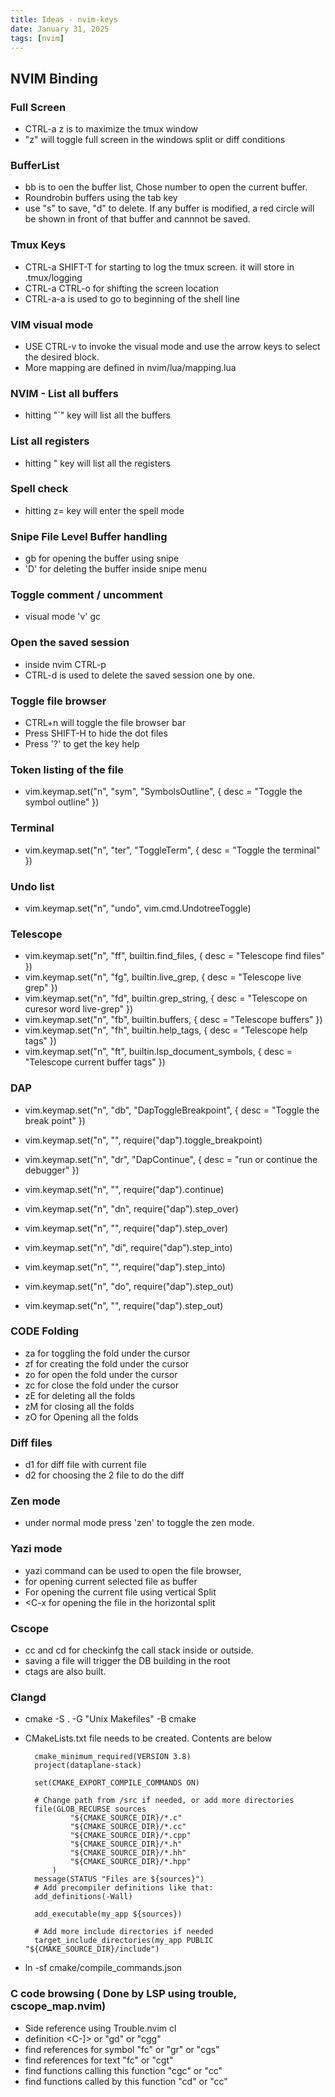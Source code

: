 ```yaml
---
title: Ideas - nvim-keys
date: January 31, 2025
tags: [nvim]
---
```


## NVIM Binding

### Full Screen  

- CTRL-a z is to maximize the tmux window 
- "<leader>z" will toggle full screen in the windows split or diff conditions

### BufferList 

- <leader>bb is to oen the buffer list, Chose number to open the current buffer.
- Roundrobin buffers using the tab key
- use "s" to save, "d" to delete. If any buffer is modified, a red circle will be shown in
  front of that buffer and cannnot be saved.

### Tmux Keys

- CTRL-a SHIFT-T for starting to log the tmux screen. it will store in .tmux/logging
- CTRL-a CTRL-o for shifting the screen location
- CTRL-a-a is used to go to beginning of the shell line

### VIM visual mode

- USE CTRL-v to invoke the visual mode and use the arrow keys to select the desired block.
- More mapping are defined in nvim/lua/mapping.lua

### NVIM - List all buffers

- hitting "`" key will list all the buffers

### List all registers

- hitting " key will list all the registers

### Spell check

- hitting z= key will enter the spell mode

### Snipe File Level Buffer handling

- gb for opening the buffer using snipe
- 'D' for deleting the buffer inside snipe menu

### Toggle comment / uncomment

- visual mode 'v' gc

### Open the saved session

- inside nvim CTRL-p
- CTRL-d is used to delete the saved session one by one.

### Toggle file browser

- CTRL+n will toggle the file browser bar
- Press SHIFT-H to hide the dot files
- Press '?' to get the key help

### Token listing of the file

- vim.keymap.set("n", "sym", "<cmd>SymbolsOutline<CR>", { desc = "Toggle the symbol outline" })

### Terminal

- vim.keymap.set("n", "ter", "<cmd>ToggleTerm<CR>", { desc = "Toggle the terminal" })

### Undo list

- vim.keymap.set("n", "undo", vim.cmd.UndotreeToggle)

### Telescope

- vim.keymap.set("n", "<leader>ff", builtin.find_files, { desc = "Telescope find files" })
- vim.keymap.set("n", "<leader>fg", builtin.live_grep, { desc = "Telescope live grep" })
- vim.keymap.set("n", "<leader>fd", builtin.grep_string, { desc = "Telescope on curesor word live-grep" })
- vim.keymap.set("n", "<leader>fb", builtin.buffers, { desc = "Telescope buffers" })
- vim.keymap.set("n", "<leader>fh", builtin.help_tags, { desc = "Telescope help tags" })
- vim.keymap.set("n", "<leader>ft", builtin.lsp_document_symbols, { desc = "Telescope current buffer tags" })

### DAP

- vim.keymap.set("n", "<leader>db", "<cmd>DapToggleBreakpoint<CR>", { desc = "Toggle the break point" })
- vim.keymap.set("n", "<F2>", require("dap").toggle_breakpoint)

- vim.keymap.set("n", "<leader>dr", "<cmd>DapContinue<CR>", { desc = "run or continue the debugger" })
- vim.keymap.set("n", "<F5>", require("dap").continue)

- vim.keymap.set("n", "<leader>dn", require("dap").step_over)
- vim.keymap.set("n", "<F7>", require("dap").step_over)

- vim.keymap.set("n", "<leader>di", require("dap").step_into)
- vim.keymap.set("n", "<F8>", require("dap").step_into)

- vim.keymap.set("n", "<leader>do", require("dap").step_out)
- vim.keymap.set("n", "<F9>", require("dap").step_out)

### CODE Folding

- za for toggling the fold under the cursor
- zf for creating the fold under the cursor
- zo for open the fold under the cursor
- zc for close the fold under the cursor
- zE for deleting all the folds
- zM for closing all the folds
- zO for Opening all the folds

### Diff files

- <leader>d1 for diff file with current file
- <leader>d2 for choosing the 2 file to do the diff

### Zen mode

- under normal mode press 'zen' to toggle the zen mode.

### Yazi mode

- yazi command can be used to open the file browser, 
- <CR> for opening current selected file as buffer
- <C-v> For opening the current file using vertical Split
- <C-x for opening the file in the horizontal split

### Cscope

- <leader>cc and <leader>cd for checkinfg the call stack inside or outside.
- saving a file will trigger the DB building in the root
- ctags are also built.


### Clangd

- cmake -S . -G "Unix Makefiles" -B cmake
- CMakeLists.txt file needs to be created. Contents are below

        cmake_minimum_required(VERSION 3.8)
        project(dataplane-stack)

        set(CMAKE_EXPORT_COMPILE_COMMANDS ON)

        # Change path from /src if needed, or add more directories
        file(GLOB_RECURSE sources
                "${CMAKE_SOURCE_DIR}/*.c"
                "${CMAKE_SOURCE_DIR}/*.cc"
                "${CMAKE_SOURCE_DIR}/*.cpp"
                "${CMAKE_SOURCE_DIR}/*.h"
                "${CMAKE_SOURCE_DIR}/*.hh"
                "${CMAKE_SOURCE_DIR}/*.hpp"
            )
        message(STATUS "Files are ${sources}")
        # Add precompiler definitions like that:
        add_definitions(-Wall)

        add_executable(my_app ${sources})

        # Add more include directories if needed
        target_include_directories(my_app PUBLIC "${CMAKE_SOURCE_DIR}/include")
 - ln -sf cmake/compile_commands.json   

### C code browsing ( Done by LSP using trouble, cscope_map.nvim) 
- Side reference using Trouble.nvim
  <leader>cl
- definition 
     <C-]> or "gd" or "cgg"
- find references for symbol
     "<leafer>fc"  or "gr" or "cgs" 
- find references for text
     "<leafer>fc"  or  "cgt" 
- find functions calling this function
     "cgc" or "<leader>cc"
- find functions called by this function
     "cd" or "<leader>cc"
   
